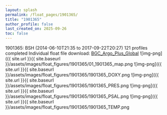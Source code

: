 ```yaml
---
layout: splash
permalink: /float_pages/1901365/
title: "1901365"
author_profile: false
last_created_on: 2025-09-26
toc: false
---
```

 
1901365: BSH (2014-06-10T21:35 to 2017-09-22T20:27)
121 profiles completed
Individual float file download: [BGC_Argo_Plus_Global](https://ftp.soest.hawaii.edu/bgc_argo_plus/Individual_Floats/outliers_removed/1901365_Sprof_processed.nc)
![img-png]({{ site.url }}{{ site.baseurl }}/assets/images/float_figures/1901365/01_1901365_map.png
![img-png]({{ site.url }}{{ site.baseurl }}/assets/images/float_figures/1901365/1901365_DOXY.png
![img-png]({{ site.url }}{{ site.baseurl }}/assets/images/float_figures/1901365/1901365_PRES.png
![img-png]({{ site.url }}{{ site.baseurl }}/assets/images/float_figures/1901365/1901365_PSAL.png
![img-png]({{ site.url }}{{ site.baseurl }}/assets/images/float_figures/1901365/1901365_TEMP.png
